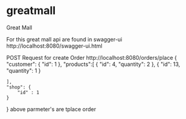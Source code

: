 # greatmall
Great Mall

For this great mall api are found in swagger-ui http://localhost:8080/swagger-ui.html

POST Request for create Order
http://localhost:8080/orders/place
{
	"customer": {
		"id": 1
	},
	"products":[
		{
			"id": 4,
			"quantity": 2
		},
		{
			"id": 13,
			"quantity": 1
		}
		
		
	],
	"shop": {
		"id" : 1
	}
}
above parmeter's are tplace order
